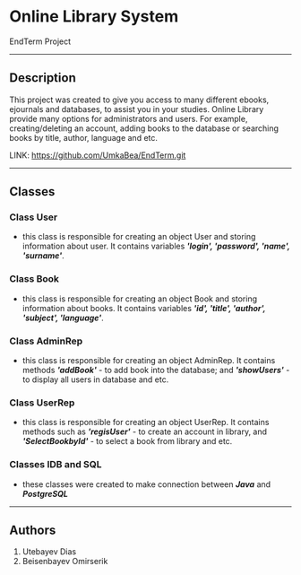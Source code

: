 # Online Library System


EndTerm Project

-------------------------------------------------------------------------------
## Description
This project was created to give you access to many different ebooks, ejournals and databases, to assist you in your studies.
Online Library provide many options for administrators and users. For example, creating/deleting an account, adding books to the database or searching books by title, author, language and etc.

LINK: https://github.com/UmkaBea/EndTerm.git

----------------------------------------------------------------------
## Classes 
### Class User 
- this class is responsible for creating an object User and storing information about user. It contains variables ***'login', 'password', 'name', 'surname'***.
### Class Book 
- this class is responsible for creating an object Book and storing information about books. It contains variables ***'id', 'title', 'author', 'subject', 'language'***.
### Class AdminRep 
- this class is responsible for creating an object AdminRep. It contains methods ***'addBook'*** - to add book into the database; and ***'showUsers'*** - to display all users in database and etc.
### Class UserRep
- this class is responsible for creating an object UserRep. It contains methods such as ***'regisUser'*** - to create an account in library, and ***'SelectBookbyId'*** - to select a book from library and etc.
### Classes IDB and SQL
- these classes were created to make connection between ***Java*** and ***PostgreSQL***


***
## Authors
 1. Utebayev Dias
 2. Beisenbayev Omirserik 

